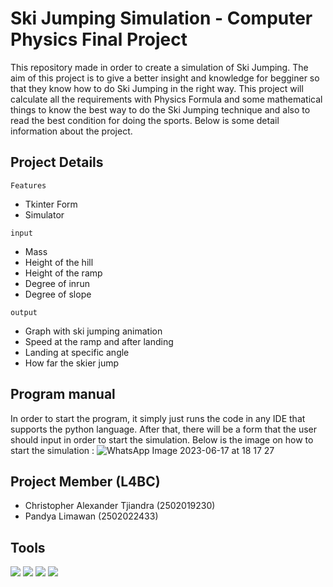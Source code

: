 # Ski Jumping Simulation - Computer Physics Final Project

This repository made in order to create a simulation of Ski Jumping. The aim of this project is to give a better insight and knowledge for
begginer so that they know how to do Ski Jumping in the right way. This project will calculate all the requirements with Physics Formula and some
mathematical things to know the best way to do the Ski Jumping technique and also to read the best condition for doing the sports. Below is some detail
information about the project.

## Project Details

`Features`
- Tkinter Form
- Simulator


`input`
- Mass 
- Height of the hill  
- Height of the ramp 
- Degree of inrun 
- Degree of slope 

`output`
- Graph with ski jumping animation
- Speed at the ramp and after landing
- Landing at specific angle
- How far the skier jump

## Program manual
In order to start the program, it simply just runs the code in any IDE that supports the python language. After that, there will be a form that the user should input in order to start the simulation. Below is the image on how to start the simulation :
![WhatsApp Image 2023-06-17 at 18 17 27](https://github.com/pan-dya/Computer-Physics-FP/assets/91533574/6ff8bd17-509e-4c79-8991-5b79cafdf6bc)

## Project Member (L4BC)
- Christopher Alexander Tjiandra (2502019230)
- Pandya Limawan (2502022433)

## Tools 
![](https://img.shields.io/badge/Tools-Git-informational?style=flat&logo=Git&color=F05032)
![](https://img.shields.io/badge/Tools-GitHub-informational?style=flat&logo=GitHub&color=181717)
![](https://img.shields.io/badge/Tools-Visual-Studio?style=flat&logo=VisualStudioCode&color=0044F9)
![](https://img.shields.io/badge/Code-Python-informational?style=flat&logo=Python&color=FBFF00)
